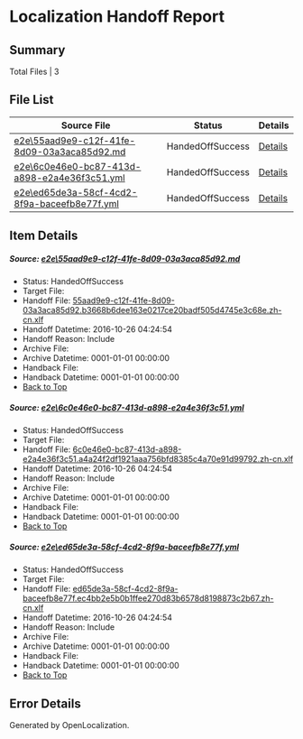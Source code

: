 # <a name='report-top'></a> Localization Handoff Report

## Summary
 Total Files | 3

## File List
 Source File | Status | Details 
 ----------- | ------ | ------- 
 [e2e\55aad9e9-c12f-41fe-8d09-03a3aca85d92.md](https://github.com/OpenLocalizationTestOrg/ol-test0/blob/12c816ab7be46c97bf58536102b2fd5e42511ad2/e2e/55aad9e9-c12f-41fe-8d09-03a3aca85d92.md) | HandedOffSuccess | [Details](#f2a018f5d329ec3cbb2b13a7b4c4fb1aaaac1bda1)
 [e2e\6c0e46e0-bc87-413d-a898-e2a4e36f3c51.yml](https://github.com/OpenLocalizationTestOrg/ol-test0/blob/12c816ab7be46c97bf58536102b2fd5e42511ad2/e2e/6c0e46e0-bc87-413d-a898-e2a4e36f3c51.yml) | HandedOffSuccess | [Details](#dd2a1d4360a3bddf69fe059fbc06b90d73f1d1462)
 [e2e\ed65de3a-58cf-4cd2-8f9a-baceefb8e77f.yml](https://github.com/OpenLocalizationTestOrg/ol-test0/blob/12c816ab7be46c97bf58536102b2fd5e42511ad2/e2e/ed65de3a-58cf-4cd2-8f9a-baceefb8e77f.yml) | HandedOffSuccess | [Details](#5e3b40725b887954a45e84dc6519df25417b4ab23)

## Item Details
##### <a name='f2a018f5d329ec3cbb2b13a7b4c4fb1aaaac1bda1'></a> Source: [e2e\55aad9e9-c12f-41fe-8d09-03a3aca85d92.md](https://github.com/OpenLocalizationTestOrg/ol-test0/blob/12c816ab7be46c97bf58536102b2fd5e42511ad2/e2e/55aad9e9-c12f-41fe-8d09-03a3aca85d92.md)
* Status: HandedOffSuccess
* Target File: 
* Handoff File: [55aad9e9-c12f-41fe-8d09-03a3aca85d92.b3668b6dee163e0217ce20badf505d4745e3c68e.zh-cn.xlf](https://github.com/OpenLocalizationTestOrg/ol-test0-handoff/blob/6609bd1bd6788492b5c18e3a65d9ee0d9b928d8d/ol-handoff/OpenLocalizationTestOrg/ol-test0-zhcn/shujia/ht/55aad9e9-c12f-41fe-8d09-03a3aca85d92.b3668b6dee163e0217ce20badf505d4745e3c68e.zh-cn.xlf)
* Handoff Datetime: 2016-10-26 04:24:54
* Handoff Reason: Include
* Archive File: 
* Archive Datetime: 0001-01-01 00:00:00
* Handback File: 
* Handback Datetime: 0001-01-01 00:00:00
* [Back to Top](#report-top)

##### <a name='dd2a1d4360a3bddf69fe059fbc06b90d73f1d1462'></a> Source: [e2e\6c0e46e0-bc87-413d-a898-e2a4e36f3c51.yml](https://github.com/OpenLocalizationTestOrg/ol-test0/blob/12c816ab7be46c97bf58536102b2fd5e42511ad2/e2e/6c0e46e0-bc87-413d-a898-e2a4e36f3c51.yml)
* Status: HandedOffSuccess
* Target File: 
* Handoff File: [6c0e46e0-bc87-413d-a898-e2a4e36f3c51.a4a24f2df1921aaa756bfd8385c4a70e91d99792.zh-cn.xlf](https://github.com/OpenLocalizationTestOrg/ol-test0-handoff/blob/6609bd1bd6788492b5c18e3a65d9ee0d9b928d8d/ol-handoff/OpenLocalizationTestOrg/ol-test0-zhcn/shujia/ht/6c0e46e0-bc87-413d-a898-e2a4e36f3c51.a4a24f2df1921aaa756bfd8385c4a70e91d99792.zh-cn.xlf)
* Handoff Datetime: 2016-10-26 04:24:54
* Handoff Reason: Include
* Archive File: 
* Archive Datetime: 0001-01-01 00:00:00
* Handback File: 
* Handback Datetime: 0001-01-01 00:00:00
* [Back to Top](#report-top)

##### <a name='5e3b40725b887954a45e84dc6519df25417b4ab23'></a> Source: [e2e\ed65de3a-58cf-4cd2-8f9a-baceefb8e77f.yml](https://github.com/OpenLocalizationTestOrg/ol-test0/blob/12c816ab7be46c97bf58536102b2fd5e42511ad2/e2e/ed65de3a-58cf-4cd2-8f9a-baceefb8e77f.yml)
* Status: HandedOffSuccess
* Target File: 
* Handoff File: [ed65de3a-58cf-4cd2-8f9a-baceefb8e77f.ec4bb2e5b0b1ffee270d83b6578d8198873c2b67.zh-cn.xlf](https://github.com/OpenLocalizationTestOrg/ol-test0-handoff/blob/6609bd1bd6788492b5c18e3a65d9ee0d9b928d8d/ol-handoff/OpenLocalizationTestOrg/ol-test0-zhcn/shujia/ht/ed65de3a-58cf-4cd2-8f9a-baceefb8e77f.ec4bb2e5b0b1ffee270d83b6578d8198873c2b67.zh-cn.xlf)
* Handoff Datetime: 2016-10-26 04:24:54
* Handoff Reason: Include
* Archive File: 
* Archive Datetime: 0001-01-01 00:00:00
* Handback File: 
* Handback Datetime: 0001-01-01 00:00:00
* [Back to Top](#report-top)


## Error Details

Generated by OpenLocalization.
